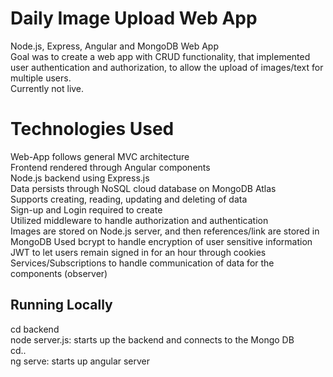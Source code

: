 # Daily Image Upload Web App
Node.js, Express, Angular and MongoDB Web App  
Goal was to create a web app with CRUD functionality, that implemented user authentication and authorization, to allow the upload of images/text for multiple users.   
Currently not live.

# Technologies Used
Web-App follows general MVC architecture  
Frontend rendered through Angular components  
Node.js backend using Express.js    
Data persists through NoSQL cloud database on MongoDB Atlas  
Supports creating, reading, updating and deleting of data  
Sign-up and Login required to create  
Utilized middleware to handle authorization and authentication  
Images are stored on Node.js server, and then references/link are stored in MongoDB 
Used bcrypt to handle encryption of user sensitive information  
JWT to let users remain signed in for an hour through cookies  
Services/Subscriptions to handle communication of data for the components  (observer)

## Running Locally
cd backend  
node server.js: starts up the backend and connects to the Mongo DB  
cd..  
ng serve: starts up angular server  

